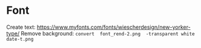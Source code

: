 # Font
Create text: https://www.myfonts.com/fonts/wiescherdesign/new-yorker-type/
Remove background: `convert  font_rend-2.png  -transparent white  date-t.png`
